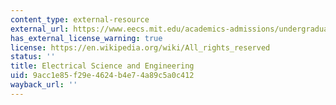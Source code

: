 ```yaml
---
content_type: external-resource
external_url: https://www.eecs.mit.edu/academics-admissions/undergraduate-programs/course-6-1-electrical-science-and-engineering
has_external_license_warning: true
license: https://en.wikipedia.org/wiki/All_rights_reserved
status: ''
title: Electrical Science and Engineering
uid: 9acc1e85-f29e-4624-b4e7-4a89c5a0c412
wayback_url: ''
---
```

